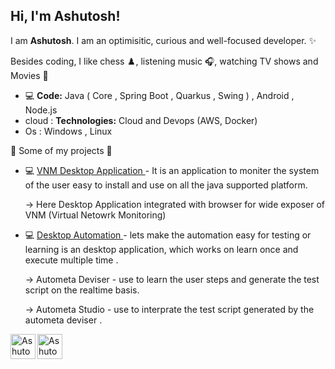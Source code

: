 <h2> Hi, I'm Ashutosh!</h2>


I am <b>Ashutosh</b>.
I am an optimisitic, curious and well-focused developer. :sparkles: <br>

Besides coding, I like chess ♟️, listening music 🎧, watching TV shows and Movies 🍿

- 💻 <b>Code:</b> Java ( Core , Spring Boot , Quarkus , Swing ) , Android , Node.js
- cloud : <b>Technologies:</b> Cloud and Devops (AWS, Docker) 
- Os : Windows , Linux 


🚀 Some of my projects 🔽

- 💻 [VNM Desktop Application ](#link) - It is an application to moniter the system of the user easy to install and use on all the java supported platform.

     -> Here Desktop Application integrated with browser for wide exposer of VNM (Virtual Netowrk Monitoring)

- 💻 [Desktop Automation ](#link) - lets make the automation easy for testing or learning is an desktop application, which works on learn once and execute multiple time .

    -> Autometa Deviser - use to learn the user steps and generate the test script on the realtime basis.
    
    -> Autometa Studio  - use to interprate the test script generated by the autometa deviser .


<a href="https://twitter.com/">
  <img align="left" alt="Ashutosh's Twitter" src="https://img.icons8.com/color/512/twitter.png" width="40" height="40"/>
</a>

<a href="https://www.linkedin.com/">
  <img align="left" alt="Ashutosh LinkedIn" src="https://img.icons8.com/color/512/linkedin.png" width="40" height="40"/>
</a>
